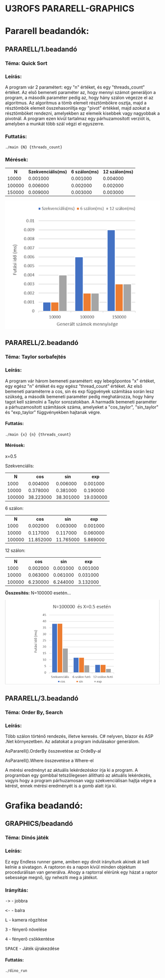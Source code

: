 # U3ROFS PARARELL-GRAPHICS

# Pararell beadandók:

## PARARELL/1.beadandó

### Téma: Quick Sort
### Leírás:
A program vár 2 paramétert: egy "n" értéket, és egy "threads_count" értéket. Az első bemeneti paraméter az, hogy mennyi számot generáljon a program, a második paraméter pedig az, hogy hány szálon végezze el az algoritmus. Az algoritmus a tömb elemeit résztömbökre osztja, majd a résztömbök elemeit összehasonlítja egy "pivot" értékkel, majd azokat a résztömböket rendezni, amelyekben az elemeik kisebbek vagy nagyobbak a pivotnál. A program ezen kívül tartalmaz egy párhuzamosított verziót is, amelyben a munkát több szál végzi el egyszerre.

 ### Futtatás:

    ./main {N} {threads_count}

 ### Mérések:

 <table>
    <tr>
        <th>N</th>
        <th>Szekvenciális(ms)</th>
        <th>6 szálon(ms)</th>
        <th>12 szálon(ms)</th>
    <tr>
    <tr>
        <td>10000</td>
        <td>0.001000</td>
        <td>0.001000</td>
        <td>0.004000</td>
    </tr>
     <tr>
        <td>100000</td>
        <td>0.006000</td>
        <td>0.002000</td>
        <td>0.002000</td>
    </tr>
    <tr>
        <td>150000</td>
        <td>0.009000</td>
        <td>0.003000</td>
        <td>0.003000</td>
    </tr>
</table>

![alt text](./assets/beadando1.png "Grafikon")

## PARARELL/2.beadandó

### Téma: Taylor sorbafejtés
### Leírás:
A program vár három bemeneti paramétert: egy lebegőpontos "x" értéket, egy egész "n" értéket és egy egész "thread_count" értéket. Az első bemeneti paraméterre a cos, sin és exp függvények számítása során lesz szükség, a második bemeneti paraméter pedig meghatározza, hogy hány tagot kell számolni a Taylor sorozatokban. A harmadik bemeneti paraméter a párhuzamosított számítások száma, amelyeket a "cos_taylor", "sin_taylor" és "exp_taylor" függvényekben hajtanak végre.

 #### Futtatás:

    ./main {x} {n} {threads_count}

 #### Mérések:
 
 x=0.5

Szekvenciális: 
 <table>
    <tr>
        <th>N</th>
        <th>cos</th>
        <th>sin</th>
        <th>exp</th>
    <tr>
    <tr>
        <td>1000</td>
        <td>0.004000</td>
        <td>0.006000</td>
        <td>0.001000</td>
    </tr>
        <tr>
        <td>10000</td>
        <td>0.378000</td>
        <td>0.381000</td>
        <td>0.190000</td>
    </tr>
    </tr>
        <tr>
        <td>100000</td>
        <td>38.223000</td>
        <td>38.301000</td>
        <td>19.030000</td>
    </tr>
</table>



6 szálon:
 <table>
    <tr>
        <th>N</th>
        <th>cos</th>
        <th>sin</th>
        <th>exp</th>
    <tr>
    <tr>
        <td>1000</td>
        <td>0.002000</td>
        <td>0.003000</td>
        <td>0.001000</td>
    </tr>
        <tr>
        <td>10000</td>
        <td>0.117000</td>
        <td>0.117000</td>
        <td>0.060000</td>
    </tr>
    </tr>
        <tr>
        <td>100000</td>
        <td>11.852000</td>
        <td>11.765000</td>
        <td>5.869000</td>
    </tr>
</table>

12 szálon:
 <table>
    <tr>
        <th>N</th>
        <th>cos</th>
        <th>sin</th>
        <th>exp</th>
    <tr>
    <tr>
        <td>1000</td>
        <td>0.002000</td>
        <td>0.001000</td>
        <td>0.001000</td>
    </tr>
        <tr>
        <td>10000</td>
        <td>0.063000</td>
        <td>0.061000</td>
        <td>0.031000</td>
    </tr>
    </tr>
        <tr>
        <td>100000</td>
        <td>6.230000</td>
        <td>6.244000</td>
        <td>3.132000</td>
    </tr>
</table>

<strong>Összesítés:</strong>
N=100000 esetén...

![alt text](./assets/beadando2.png "Grafikon:")

## PARARELL/3.beadandó

### Téma: Order By, Search
### Leírás:
Több szálon történő rendezés, illetve keresés. C# nelyven, blazor és ASP .Net környezetben. Az adatokat a program indulásakor generálom.


AsPararell().OrderBy összevetése az OrdeBy-al

AsPararell().Where összevetése a Where-el


A mérési eredményt az aktuális lekérdezéskor írja ki a program. A programban egy gombbal tetszőlegesen állítható az aktuális lekérdezés, vagyis hogy a program párhuzamosan vagy szekvenciálisan hajtja végre a kérést, ennek mérési eredményét is a gomb alatt írja ki.

# Grafika beadandó:

## GRAPHICS/beadandó

### Téma: Dinós játék
### Leírás: 
Ez egy Endless runner game, amiben egy dinót irányítunk akinek át kell kelnie a sivatagon. A raptoron és a napon kívül minden objektum procedurálisan van generálva. Ahogy a raptorral elérünk egy házat a raptor sebessége megnő, így nehezíti meg a játékot.

### Irányítás: 

<kbd>-></kbd> - jobbra

<kbd><-</kbd> - balra

<kbd>L</kbd> - kamera rögzítése

<kbd>3</kbd> - fényerő növelése

<kbd>4</kbd> - fényerő csökkentése

<kbd>SPACE</kbd> - Játék újrakezdése

 #### Futtatás:

    ./dino_run
